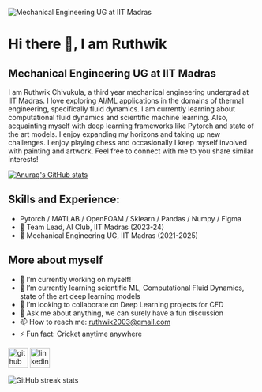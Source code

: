 ![Mechanical Engineering UG at IIT Madras](https://github.com/RC-circuit/RC-circuit/blob/main/EUjI.gif)

# Hi there 👋, I am Ruthwik 
## Mechanical Engineering UG at IIT Madras
I am Ruthwik Chivukula, a third year mechanical engineering undergrad at IIT Madras. I love exploring AI/ML applications in the domains of thermal engineering, specifically fluid dynamics. I am currently learning about computational fluid dynamics and scientific machine learning. Also, acquainting myself with deep learning frameworks like Pytorch and state of the art models. I enjoy expanding my horizons and taking up new challenges. I enjoy playing chess and occasionally I keep myself involved with painting and artwork. Feel free to connect with me to you share similar interests!

[![Anurag's GitHub stats](https://github-readme-stats.vercel.app/api?username=RC-circuit)](https://github.com/anuraghazra/github-readme-stats)

## Skills and Experience: 
* Pytorch / MATLAB / OpenFOAM / Sklearn / Pandas / Numpy / Figma
* 🚀 Team Lead, AI Club, IIT Madras (2023-24)
* 🔧 Mechanical Engineering UG, IIT Madras (2021-2025)

## More about myself
- 🔭 I’m currently working on myself! 
- 🌱 I’m currently learning scientific ML, Computational Fluid Dynamics, state of the art deep learning models 
- 👯 I’m looking to collaborate on Deep Learning projects for CFD 
- 💬 Ask me about anything, we can surely have a fun discussion 
- 📫 How to reach me: ruthwik2003@gmail.com 
- ⚡ Fun fact: Cricket anytime anywhere 

[<img src='https://cdn.jsdelivr.net/npm/simple-icons@3.0.1/icons/github.svg' alt='github' height='40'>](https://github.com/RC-circuit)  [<img src='https://cdn.jsdelivr.net/npm/simple-icons@3.0.1/icons/linkedin.svg' alt='linkedin' height='40'>](https://www.linkedin.com/in/ruthwik-chivukula-09027123a/)

![GitHub streak stats](https://streak-stats.demolab.com/?user=RC-circuit)
